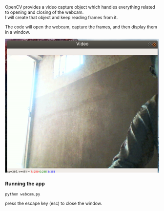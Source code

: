 OpenCV provides a video capture object which handles everything related to opening and closing of the webcam.\
I will create that object and keep reading frames from it.

The code will open the webcam, capture the frames, and then display them in a window.

![webcam](screenshot/sc1.png)

### Running the app
    python webcam.py

press the escape key (esc) to close the window.

